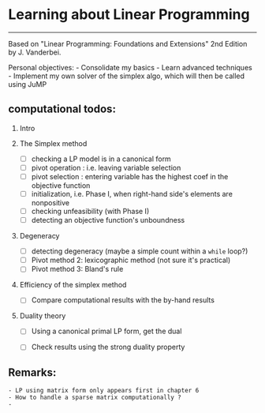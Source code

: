 # Learning about Linear Programming
-----------------------------------
Based on "Linear Programming: Foundations and Extensions" 2nd Edition by J. Vanderbei.

Personal objectives:
	- Consolidate my basics
	- Learn advanced techniques 
	- Implement my own solver of the simplex algo, which will then be called using JuMP

	
## computational todos:

1. Intro

2. The Simplex method
	- [ ] checking a LP model is in a canonical form
	- [ ] pivot operation : i.e. leaving variable selection
	- [ ] pivot selection : entering variable has the highest coef in the objective function
	- [ ] initialization, i.e. Phase I, when right-hand side's elements are nonpositive
	- [ ] checking unfeasibility (with Phase I)
	- [ ] detecting an objective function's unboundness

3. Degeneracy
	- [ ] detecting degeneracy (maybe a simple count within a `while` loop?)
	- [ ] Pivot method 2: lexicographic method (not sure it's practical)
	- [ ] Pivot method 3: Bland's rule
	
4. Efficiency of the simplex method
	- [ ] Compare computational results with the by-hand results
	
5. Duality theory
	- [ ] Using a canonical primal LP form, get the dual
	- [ ] Check results using the strong duality property




## Remarks:
	- LP using matrix form only appears first in chapter 6
	- How to handle a sparse matrix computationally ?
	- 


